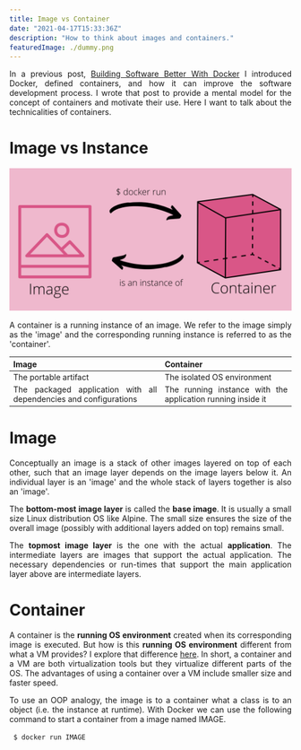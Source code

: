 ```yaml
---
title: Image vs Container
date: "2021-04-17T15:33:36Z"
description: "How to think about images and containers."
featuredImage: ./dummy.png
---
```


<style>
body {
text-align: justify
}
</style>
In a previous post, [Building Software Better With Docker](/Building-Software-Better-With-Docker/) I introduced Docker, defined containers, and how it can improve the software development process. I wrote that post to provide a mental model for the concept of containers and motivate their use. Here I want to talk about the technicalities of containers.

# Image vs Instance
![image-vs-container](./image-vs-container.png)

A container is a running instance of an image. We refer to the image simply as the 'image' and the corresponding running instance is referred to as the 'container'.

| Image | Container|
|--|--|
|The portable artifact| The isolated OS environment|
| The packaged application with all dependencies and configurations | The running instance with the application running inside it|


# Image
Conceptually an image is a stack of other images layered on top of each other, such that an image layer depends on the image layers below it. An individual layer is an 'image' and the whole stack of layers together is also an 'image'.

The **bottom-most image layer** is called the **base image**. It is usually a small size Linux distribution OS like Alpine. The small size ensures the size of the overall image (possibly with additional layers added on top) remains small. 

The **topmost image layer** is the one with the actual **application**. The intermediate layers are images that support the actual application. The necessary dependencies or run-times that support the main application layer above are intermediate layers.

# Container
A container is the **running OS environment** created when its corresponding image is executed. But how is this **running OS environment** different from what a VM provides? I explore that difference [here](). In short, a container and a VM are both virtualization tools but they virtualize different parts of the OS. The advantages of using a container over a VM include smaller size and faster speed.

To use an OOP analogy, the image is to a container what a class is to an object (i.e. the instance at runtime). With Docker we can use the following command to start a container from a image named IMAGE.

``` $ docker run IMAGE```
